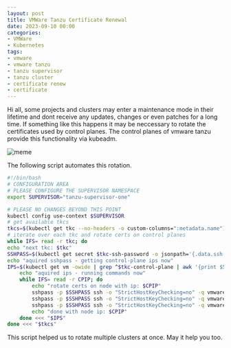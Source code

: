 ```yaml
---
layout: post
title: VMWare Tanzu Certificate Renewal
date: 2023-09-10 00:00 
categories: 
- VMWare
- Kubernetes
tags:
- vmware
- vmware tanzu
- tanzu supervisor
- tanzu cluster
- certificate renew
- certificate
---
```


Hi all,
some projects and clusters may enter a maintenance mode in their lifetime and dont receive any updates, changes or even patches for a long time. If something like this happens it may be neccessary to rotate the certificates used by control planes. The control planes of vmware tanzu provide this functionality via kubeadm.

![meme](https://i.imgflip.com/7zmtfu.jpg)

The following script automates this rotation.

```bash
#!/bin/bash
# CONFIGURATION AREA
# PLEASE CONFIGURE THE SUPERVISOR NAMESPACE
export SUPERVISOR="tanzu-supervisor-one"

# PLEASE NO CHANGES BEYOND THIS POINT
kubectl config use-context $SUPERVISOR
# get available tkcs
tkcs=$(kubectl get tkc --no-headers -o custom-columns=":metadata.name") 
# iterate over each tkc and rotate certs on control planes
while IFS= read -r tkc; do 
echo "next tkc: $tkc"
SSHPASS=$(kubectl get secret $tkc-ssh-password -o jsonpath='{.data.ssh-passwordkey}' | base64 -d)
echo "aquired sshpass - getting control-plane ips now"
IPS=$(kubectl get vm -owide | grep ^$tkc-control-plane | awk '{print $5}')
	echo "aquired ips - running commands now"
	while IFS= read -r CPIP; do
		echo "rotate certs on node with ip: $CPIP"
		sshpass -p $SSHPASS ssh -o "StrictHostKeyChecking=no" -q vmware-system-user@$CPIP sudo kubeadm certs check-expiration < /dev/null
		sshpass -p $SSHPASS ssh -o "StrictHostKeyChecking=no" -q vmware-system-user@$CPIP sudo kubeadm certs renew all < /dev/null
		sshpass -p $SSHPASS ssh -o "StrictHostKeyChecking=no" -q vmware-system-user@$CPIP sudo reboot now < /dev/null
		echo "done with node ip: $CPIP"
	done <<< "$IPS"
done <<< "$tkcs"
```

This script helped us to rotate multiple clusters at once. May it help you too.
